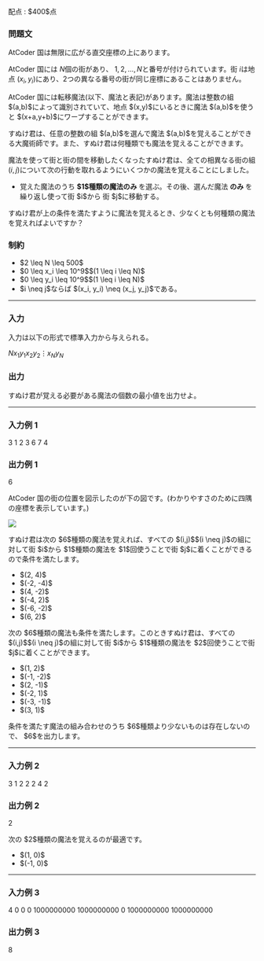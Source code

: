 
<div>

<span>

<span>

<p>
配点 : $400$点
</p>

<div>

<section>

### **問題文**

<p>
AtCoder 国は無限に広がる直交座標の上にあります。

AtCoder 国には $N$個の街があり、 $1,2,\dots,N$と番号が付けられています。街 $i$は地点 $(x_i, y_i)$にあり、$2$つの異なる番号の街が同じ座標にあることはありません。
</p>

<p>
AtCoder 国には転移魔法(以下、魔法と表記)があります。魔法は整数の組 $(a,b)$によって識別されていて、地点 $(x,y)$にいるときに魔法 $(a,b)$を使うと $(x+a,y+b)$にワープすることができます。
</p>

<p>
すぬけ君は、任意の整数の組 $(a,b)$を選んで魔法 $(a,b)$を覚えることができる大魔術師です。また、すぬけ君は何種類でも魔法を覚えることができます。

魔法を使って街と街の間を移動したくなったすぬけ君は、全ての相異なる街の組 $(i,j)$について次の行動を取れるようにいくつかの魔法を覚えることにしました。
</p>

<ul>

<li>
覚えた魔法のうち 
<strong>
$1$種類の魔法のみ
</strong>
を選ぶ。その後、選んだ魔法 
<strong>
のみ
</strong>
を繰り返し使って街 $i$から 街 $j$に移動する。
</li>

</ul>

<p>
すぬけ君が上の条件を満たすように魔法を覚えるとき、少なくとも何種類の魔法を覚えればよいですか？
</p>

</section>

</div>

<div>

<section>

### **制約**

<ul>

<li>
$2 \leq N \leq 500$
</li>

<li>
$0 \leq x_i \leq 10^9$$(1 \leq i \leq N)$
</li>

<li>
$0 \leq y_i \leq 10^9$$(1 \leq i \leq N)$
</li>

<li>
$i \neq j$ならば $(x_i, y_i) \neq (x_j, y_j)$である。
</li>

</ul>

</section>

</div>

---

<div>

<div>

<section>

### **入力**

<p>
入力は以下の形式で標準入力から与えられる。
</p>

<div>

$N$$x_1$$y_1$$x_2$$y_2$$\vdots$$x_N$$y_N$
</div>

</section>

</div>

<div>

<section>

### **出力**

<p>
すぬけ君が覚える必要がある魔法の個数の最小値を出力せよ。
</p>

</section>

</div>

</div>

---

<div>

<section>

### **入力例 1**

<div>

3
1 2
3 6
7 4

</div>

</section>

</div>

<div>

<section>

### **出力例 1**

<div>

6

</div>

<p>
AtCoder 国の街の位置を図示したのが下の図です。(わかりやすさのために四隅の座標を表示しています。)
</p>

<p>

<img src="https://img.atcoder.jp/ghi/b46a8c9c960614f791e09e6f2b7b14f9.png">

</img>

</p>

<p>
すぬけ君は次の $6$種類の魔法を覚えれば、すべての $(i,j)$$(i \neq j)$の組に対して街 $i$から $1$種類の魔法を $1$回使うことで街 $j$に着くことができるので条件を満たします。
</p>

<ul>

<li>
$(2, 4)$
</li>

<li>
$(-2, -4)$
</li>

<li>
$(4, -2)$
</li>

<li>
$(-4, 2)$
</li>

<li>
$(-6, -2)$
</li>

<li>
$(6, 2)$
</li>

</ul>

<p>
次の $6$種類の魔法も条件を満たします。このときすぬけ君は、すべての $(i,j)$$(i \neq j)$の組に対して街 $i$から $1$種類の魔法を $2$回使うことで街 $j$に着くことができます。
</p>

<ul>

<li>
$(1, 2)$
</li>

<li>
$(-1, -2)$
</li>

<li>
$(2, -1)$
</li>

<li>
$(-2, 1)$
</li>

<li>
$(-3, -1)$
</li>

<li>
$(3, 1)$
</li>

</ul>

<p>
条件を満たす魔法の組み合わせのうち $6$種類より少ないものは存在しないので、 $6$を出力します。
</p>

</section>

</div>

---

<div>

<section>

### **入力例 2**

<div>

3
1 2
2 2
4 2

</div>

</section>

</div>

<div>

<section>

### **出力例 2**

<div>

2

</div>

<p>
次の $2$種類の魔法を覚えるのが最適です。
</p>

<ul>

<li>
$(1, 0)$
</li>

<li>
$(-1, 0)$
</li>

</ul>

</section>

</div>

---

<div>

<section>

### **入力例 3**

<div>

4
0 0
0 1000000000
1000000000 0
1000000000 1000000000

</div>

</section>

</div>

<div>

<section>

### **出力例 3**

<div>

8

</div>

</section>

</div>

</span>

</span>

</div>
